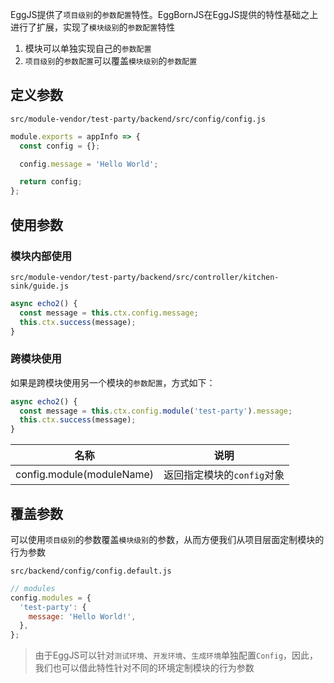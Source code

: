 EggJS提供了`项目级别`的`参数配置`特性。EggBornJS在EggJS提供的特性基础之上进行了扩展，实现了`模块级别`的`参数配置`特性

1. 模块可以单独实现自己的`参数配置`
2. `项目级别`的`参数配置`可以覆盖`模块级别`的`参数配置`

## 定义参数

`src/module-vendor/test-party/backend/src/config/config.js`

``` javascript
module.exports = appInfo => {
  const config = {};

  config.message = 'Hello World';

  return config;
};
```

## 使用参数

### 模块内部使用

`src/module-vendor/test-party/backend/src/controller/kitchen-sink/guide.js`

``` javascript
async echo2() {
  const message = this.ctx.config.message;
  this.ctx.success(message);
}
```

### 跨模块使用

如果是跨模块使用另一个模块的`参数配置`，方式如下：

``` javascript
async echo2() {
  const message = this.ctx.config.module('test-party').message;
  this.ctx.success(message);
}
```

|名称|说明|
|--|--|
|config.module(moduleName)|返回指定模块的`config`对象|

## 覆盖参数

可以使用`项目级别`的参数覆盖`模块级别`的参数，从而方便我们从项目层面定制模块的行为参数

`src/backend/config/config.default.js`

``` javascript
// modules
config.modules = {
  'test-party': {
    message: 'Hello World!',
  },
};
```

> 由于EggJS可以针对`测试环境`、`开发环境`、`生成环境`单独配置`Config`，因此，我们也可以借此特性针对不同的环境定制模块的行为参数
